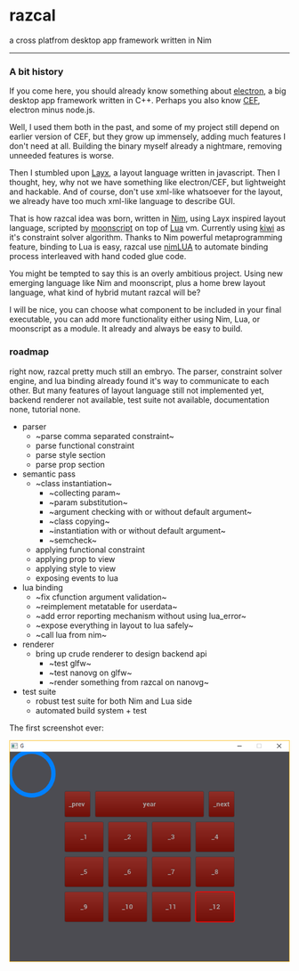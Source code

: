 # razcal

a cross platfrom desktop app framework written in Nim

---

### A bit history

If you come here, you should already know something about [electron](https://electron.atom.io/),
a big desktop app framework written in C++.
Perhaps you also know [CEF](https://bitbucket.org/chromiumembedded/cef), electron minus node.js.

Well, I used them both in the past, and some of my project still depend on earlier version of CEF,
but they grow up immensely, adding much features I don't need at all.
Building the binary myself already a nightmare, removing unneeded features is worse.

Then I stumbled upon [Layx](https://github.com/layxlang/layx), a layout language written in javascript.
Then I thought, hey, why not we have something like electron/CEF, but lightweight and hackable.
And of course, don't use xml-like whatsoever for the layout,
we already have too much xml-like language to describe GUI.

That is how razcal idea was born, written in [Nim](https://nim-lang.org/),
using Layx inspired layout language, scripted by [moonscript](https://moonscript.org/)
on top of [Lua](https://www.lua.org/) vm.
Currently using [kiwi](https://github.com/yglukhov/kiwi) as it's constraint solver algorithm.
Thanks to Nim powerful metaprogramming feature, binding to Lua is easy,
razcal use [nimLUA](https://github.com/jangko/nimLUA) to automate binding process
interleaved with hand coded glue code.

You might be tempted to say this is an overly ambitious project.
Using new emerging language like Nim and moonscript,
plus a home brew layout language, what kind of hybrid mutant razcal will be?

I will be nice, you can choose what component to be included in your final executable,
you can add more functionality either using Nim, Lua, or moonscript as a module.
It already and always be easy to build.
### roadmap

right now, razcal pretty much still an embryo.
The parser, constraint solver engine,
and lua binding already found it's way to communicate to each other.
But many features of layout language still not implemented yet,
backend renderer not available, test suite not available,
documentation none, tutorial none.

* parser
  * ~parse comma separated constraint~
  * parse functional constraint
  * parse style section
  * parse prop section
* semantic pass
  * ~class instantiation~
    * ~collecting param~
    * ~param substitution~
    * ~argument checking with or without default argument~
    * ~class copying~
    * ~instantiation with or without default argument~
    * ~semcheck~
  * applying functional constraint
  * applying prop to view
  * applying style to view
  * exposing events to lua
* lua binding
  * ~fix cfunction argument validation~
  * ~reimplement metatable for userdata~
  * ~add error reporting mechanism without using lua_error~
  * ~expose everything in layout to lua safely~
  * ~call lua from nim~
* renderer
  * bring up crude renderer to design backend api
    * ~test glfw~
    * ~test nanovg on glfw~
    * ~render something from razcal on nanovg~
* test suite
  * robust test suite for both Nim and Lua side
  * automated build system + test

The first screenshot ever:

![Screenshot](examples/screenshot-1.png)
